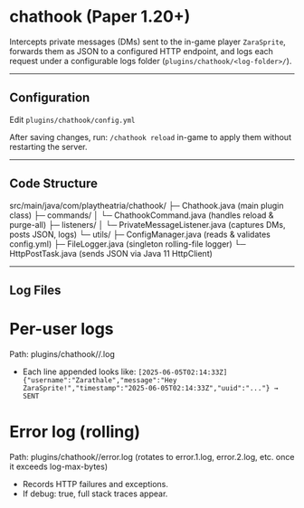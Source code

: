 # chathook (Paper 1.20+)

Intercepts private messages (DMs) sent to the in-game player `ZaraSprite`, forwards them as JSON to a configured HTTP endpoint, and logs each request under a configurable logs folder (`plugins/chathook/<log-folder>/`).

---

## Configuration

Edit `plugins/chathook/config.yml`

After saving changes, run: `/chathook reload` in-game to apply them without restarting the server.

---

## Code Structure

src/main/java/com/playtheatria/chathook/
├─ Chathook.java                    (main plugin class)
├─ commands/
│  └─ ChathookCommand.java          (handles reload & purge-all)
├─ listeners/
│  └─ PrivateMessageListener.java   (captures DMs, posts JSON, logs)
└─ utils/
   ├─ ConfigManager.java            (reads & validates config.yml)
   ├─ FileLogger.java               (singleton rolling-file logger)
   └─ HttpPostTask.java             (sends JSON via Java 11 HttpClient)

---

## Log Files

# Per-user logs
Path: plugins/chathook/<log-folder>/<username>.log
   *  Each line appended looks like:
      `[2025-06-05T02:14:33Z] {"username":"Zarathale","message":"Hey ZaraSprite!","timestamp":"2025-06-05T02:14:33Z","uuid":"..."} → SENT`

# Error log (rolling)
Path: plugins/chathook/<log-folder>/error.log (rotates to error.1.log, error.2.log, etc. once it exceeds log-max-bytes)
   *  Records HTTP failures and exceptions. 
   *  If debug: true, full stack traces appear.